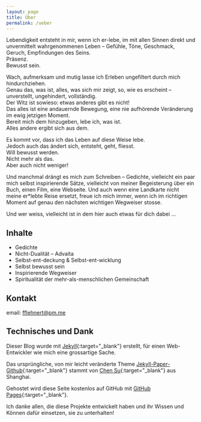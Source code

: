 ```yaml
---
layout: page
title: Über
permalink: /ueber
---
```


Lebendigkeit entsteht in mir, wenn ich er-lebe, im mit allen Sinnen direkt und unvermittelt wahrgenommenen Leben – Gefühle, Töne, Geschmack, Geruch, Empfindungen des Seins.  
Präsenz.  
Bewusst sein.

Wach, aufmerksam und mutig lasse ich Erleben ungefiltert durch mich hindurchziehen.  
Genau das, was ist, alles, was sich mir zeigt, so, wie es erscheint – unverstellt, ungehindert, vollständig.  
Der Witz ist sowieso: etwas anderes gibt es nicht!  
Das alles ist eine andauernde Bewegung, eine nie aufhörende Veränderung im ewig jetzigen Moment.  
Bereit mich dem hinzugeben, lebe ich, was ist.  
Alles andere ergibt sich aus dem.

Es kommt vor, dass ich das Leben auf diese Weise lebe.  
Jedoch auch das ändert sich, entsteht, geht, fliesst.  
Will bewusst werden.  
Nicht mehr als das.  
Aber auch nicht weniger!

Und manchmal drängt es mich zum Schreiben – Gedichte, vielleicht ein paar mich selbst inspirierende Sätze, vielleicht von meiner Begeisterung über ein Buch, einen Film, eine Webseite. Und auch wenn eine Landkarte nicht meine er\*lebte Reise ersetzt, freue ich mich immer, wenn ich im richtigen Moment auf genau den nächsten wichtigen Wegweiser stosse.

Und wer weiss, vielleicht ist in dem hier auch etwas für dich dabei ...


## Inhalte
* Gedichte
* Nicht-Dualität – Advaita
* Selbst-ent-deckung & Selbst-ent-wicklung
* Selbst bewusst sein
* Inspirierende Wegweiser
* Spiritualität der mehr-als-menschlichen Gemeinschaft


## Kontakt
email: [fflehnert@pm.me](mailto:fflehnert@pm.me?subject=lebendig-im-sein.ch)  


## Technisches und Dank
Dieser Blog wurde mit [Jekyll](https://jekyllrb.com){:target="_blank"} erstellt, für einen Web-Entwickler wie mich eine grossartige Sache.

Das ursprüngliche, von mir leicht veränderte Theme [Jekyll-Paper-Github](https://github.com/ghosind/Jekyll-Paper-Github){:target="_blank"} stammt von [Chen Su](https://www.ghosind.com){:target="_blank"} aus Shanghai.

Gehostet wird diese Seite kostenlos auf GitHub mit [GitHub Pages](https://pages.github.com/){:target="_blank"}.

Ich danke allen, die diese Projekte entwickelt haben und ihr Wissen und Können dafür einsetzen, sie zu unterhalten!
